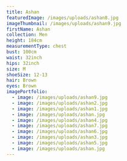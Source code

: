 ```yaml
---
title: Ashan
featuredImage: /images/uploads/ashan8.jpg
imageThumbnail: /images/uploads/ashan9.jpg
firstName: Ashan
collection: Men
height: 184cm
measurementType: chest
bust: 100cm
waist: 32inch
hips: 32inch
size: M
shoeSize: 12-13
hair: Brown
eyes: Brown
imagePortfolio:
  - image: /images/uploads/ashan9.jpg
  - image: /images/uploads/ashan2.jpg
  - image: /images/uploads/ashan1.jpg
  - image: /images/uploads/ashan.jpg
  - image: /images/uploads/ashan4.jpg
  - image: /images/uploads/ashan7.jpg
  - image: /images/uploads/ashan6.jpg
  - image: /images/uploads/ashan3.jpg
  - image: /images/uploads/ashan5.jpg
  - image: /images/uploads/ashan.jpg
---
```


